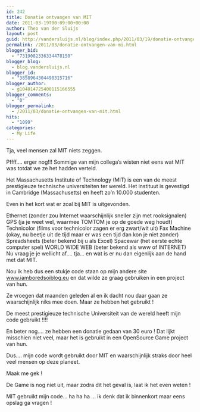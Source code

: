 ```yaml
---
id: 242
title: Donatie ontvangen van MIT
date: 2011-03-19T00:09:00+00:00
author: Theo van der Sluijs
layout: post
guid: http://vandersluijs.nl/blog/index.php/2011/03/19/donatie-ontvangen-van-mi/
permalink: /2011/03/donatie-ontvangen-van-mi.html
blogger_bid:
  - "7319082336334478150"
blogger_blog:
  - blog.vandersluijs.nl
blogger_id:
  - "3858964304490315716"
blogger_author:
  - g104814725400115166555
blogger_comments:
  - "0"
blogger_permalink:
  - /2011/03/donatie-ontvangen-van-mit.html
hits:
  - "1099"
categories:
  - My Life
---
```

Tja, veel mensen zal MIT niets zeggen.

Pffff…. erger nog!!! Sommige van mijn collega’s wisten niet eens wat MIT was totdat we ze het hadden verteld.

Het Massachusetts Institute of Technology (MIT) is een van de meest prestigieuze technische universiteiten ter wereld. Het instituut is gevestigd in Cambridge (Massachusetts) en heeft zo’n 10.000 studenten.

Even in het kort wat er zoal bij MIT is uitgevonden.

Ethernet (zonder zou Internet waarschijnlijk sneller zijn met rooksignalen) GPS (ja je weet wel, waarmee TOMTOM je op de goede weg houdt) Technicolor (films voor technicolor zagen er erg zwart/wit uit) Fax Machine (okay, nu beetje uit de tijd maar er was een tijd dan kon je niet zonder) Spreadsheets (beter bekend bij u als Excel) Spacewar (het eerste echte computer spel) WORLD WIDE WEB (beter bekend als www of INTERNET) Nu vraag je je wellicht af…. tja… en wat is er nu dan eigenlijk aan de hand met dat MIT.

Nou ik heb dus een stukje code staan op mijn andere site www.iamboredsoiblog.eu en dat wilde ze graag gebruiken in een project van hun. 

Ze vroegen dat maanden geleden al en ik dacht nou daar gaan ze waarschijnlijk niks mee doen. Maar ze hebben het gebruikt ! 

De meest prestigieuze technische Universiteit van de wereld heeft mijn code gebruikt !!!!

En beter nog…. ze hebben een donatie gedaan van 30 euro ! Dat lijkt misschien niet veel, maar het is gebruikt in een OpenSource Game project van hun. 

Dus…. mijn code wordt gebruikt door MIT en waarschijnlijk straks door heel veel mensen op deze planeet.

Maak me gek !

De Game is nog niet uit, maar zodra dit het geval is, laat ik het even weten !

MIT gebruikt mijn code… ha ha ha … ik denk dat ik binnenkort maar eens opslag ga vragen !